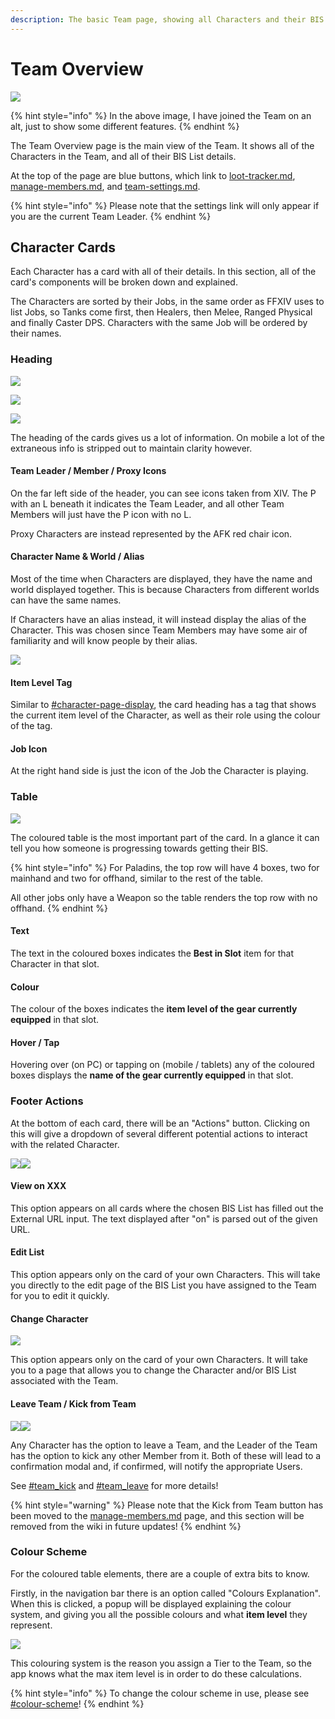 ```yaml
---
description: The basic Team page, showing all Characters and their BIS List progression.
---
```


# Team Overview

![](<../.gitbook/assets/image (3) (3).png>)

{% hint style="info" %}
In the above image, I have joined the Team on an alt, just to show some different features.&#x20;
{% endhint %}

The Team Overview page is the main view of the Team. It shows all of the Characters in the Team, and all of their BIS List details.&#x20;

At the top of the page are blue buttons, which link to [loot-tracker.md](loot-tracker.md "mention"), [manage-members.md](manage-members.md "mention"), and [team-settings.md](team-settings.md "mention").&#x20;

{% hint style="info" %}
Please note that the settings link will only appear if you are the current Team Leader.
{% endhint %}

## Character Cards

Each Character has a card with all of their details. In this section, all of the card's components will be broken down and explained.

The Characters are sorted by their Jobs, in the same order as FFXIV uses to list Jobs, so Tanks come first, then Healers, then Melee, Ranged Physical and finally Caster DPS. Characters with the same Job will be ordered by their names.

### Heading

![](<../.gitbook/assets/image (1) (1) (2).png>)

![](<../.gitbook/assets/image (16) (1) (1).png>)

![](<../.gitbook/assets/image (10) (3).png>)

The heading of the cards gives us a lot of information. On mobile a lot of the extraneous info is stripped out to maintain clarity however.

#### Team Leader / Member / Proxy Icons

On the far left side of the header, you can see icons taken from XIV. The P with an L beneath it indicates the Team Leader, and all other Team Members will just have the P icon with no L.

Proxy Characters are instead represented by the AFK red chair icon.

#### Character Name & World / Alias

Most of the time when Characters are displayed, they have the name and world displayed together. This is because Characters from different worlds can have the same names.

If Characters have an alias instead, it will instead display the alias of the Character. This was chosen since Team Members may have some air of familiarity and will know people by their alias.

![](<../.gitbook/assets/image (20) (1).png>)

#### Item Level Tag

Similar to [#character-page-display](../characters/bis-lists.md#character-page-display "mention"), the card heading has a tag that shows the current item level of the Character, as well as their role using the colour of the tag.

#### Job Icon

At the right hand side is just the icon of the Job the Character is playing.

### Table

![](<../.gitbook/assets/image (11) (1) (1).png>)

The coloured table is the most important part of the card. In a glance it can tell you how someone is progressing towards getting their BIS.

{% hint style="info" %}
For Paladins, the top row will have 4 boxes, two for mainhand and two for offhand, similar to the rest of the table.&#x20;

All other jobs only have a Weapon so the table renders the top row with no offhand.
{% endhint %}

#### Text

The text in the coloured boxes indicates the **Best in Slot** item for that Character in that slot.

#### Colour

The colour of the boxes indicates the **item level of the gear currently equipped** in that slot.

#### Hover / Tap&#x20;

Hovering over (on PC) or tapping on (mobile / tablets) any of the coloured boxes displays the **name of the gear currently equipped** in that slot.

### Footer Actions

At the bottom of each card, there will be an "Actions" button. Clicking on this will give a dropdown of several different potential actions to interact with the related Character.

![](<../.gitbook/assets/image (21).png>)![](<../.gitbook/assets/image (24) (1).png>)

#### &#x20;View on XXX

This option appears on all cards where the chosen BIS List has filled out the External URL input. The text displayed after "on" is parsed out of the given URL.

#### Edit List

This option appears only on the card of your own Characters. This will take you directly to the edit page of the BIS List you have assigned to the Team for you to edit it quickly.

#### Change Character

![](<../.gitbook/assets/image (23) (1) (1) (1) (1) (1).png>)

This option appears only on the card of your own Characters. It will take you to a page that allows you to change the Character and/or BIS List associated with the Team.

#### Leave Team / Kick from Team

![](<../.gitbook/assets/image (17) (2).png>)![](<../.gitbook/assets/image (13) (1) (2).png>)

Any Character has the option to leave a Team, and the Leader of the Team has the option to kick any other Member from it. Both of these will lead to a confirmation modal and, if confirmed, will notify the appropriate Users.

See [#team\_kick](../notifications.md#team\_kick "mention") and [#team\_leave](../notifications.md#team\_leave "mention") for more details!

{% hint style="warning" %}
Please note that the Kick from Team button has been moved to the [manage-members.md](manage-members.md "mention") page, and this section will be removed from the wiki in future updates!
{% endhint %}

### Colour Scheme

For the coloured table elements, there are a couple of extra bits to know.

Firstly, in the navigation bar there is an option called "Colours Explanation". When this is clicked, a popup will be displayed explaining the colour system, and giving you all the possible colours and what **item level** they represent.

![](<../.gitbook/assets/image (6) (1) (1).png>)

This colouring system is the reason you assign a Tier to the Team, so the app knows what the max item level is in order to do these calculations.

{% hint style="info" %}
To change the colour scheme in use, please see [#colour-scheme](../user-settings.md#colour-scheme "mention")!
{% endhint %}
